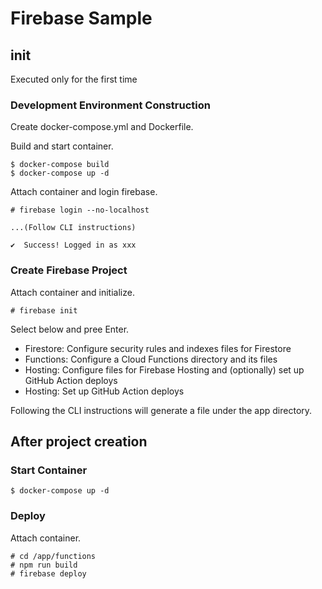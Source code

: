 # Firebase Sample

## init

Executed only for the first time

### Development Environment Construction

Create docker-compose.yml and Dockerfile.

Build and start container.

```
$ docker-compose build
$ docker-compose up -d
```

Attach container and login firebase.

```
# firebase login --no-localhost

...(Follow CLI instructions)

✔  Success! Logged in as xxx
```

### Create Firebase Project

Attach container and initialize.

```
# firebase init
```

Select below and pree Enter.

- Firestore: Configure security rules and indexes files for Firestore
- Functions: Configure a Cloud Functions directory and its files
- Hosting: Configure files for Firebase Hosting and (optionally) set up GitHub Action deploys
- Hosting: Set up GitHub Action deploys

Following the CLI instructions will generate a file under the app directory.

## After project creation

### Start Container

```
$ docker-compose up -d
```

### Deploy

Attach container.

```
# cd /app/functions
# npm run build
# firebase deploy
```
